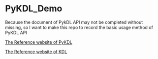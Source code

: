 # PyKDL_Demo
Because the document of PykDL  API may not be completed without missing, so I want to make this repo to record the basic usage method of PyKDL API

[The Reference website of PyKDL](https://docs.ros.org/en/diamondback/api/kdl/html/python/kinematic_chains.html#PyKDL.FrameVel.p)

[The Reference website of KDL](http://docs.ros.org/en/kinetic/api/orocos_kdl/html/namespaceKDL.html)
